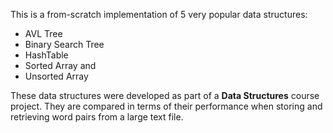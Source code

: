 This is a from-scratch implementation of 5 very popular data structures:
<ul>
  <li>
    AVL Tree
  </li>
  <li>
    Binary Search Tree
  </li>
  <li>
    HashTable
  </li>
  <li>
    Sorted Array and 
  </li>
  <li>
    Unsorted Array
  </li>
</ul>

These data structures were developed as part of a <b>Data Structures</b> course project. They are compared in terms of their performance when storing and retrieving word pairs from a large text file.
